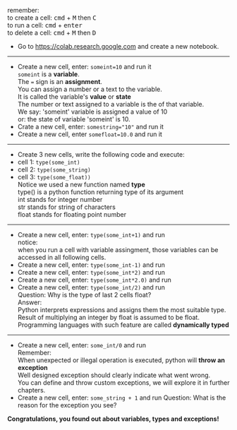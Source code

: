   remember:  
  to create a cell: <kbd>cmd</kbd> + <kbd>M</kbd> then <kbd>C</kbd>  
  to run a cell: <kbd>cmd</kbd> + <kbd>enter</kbd>  
  to delete a cell: <kbd>cmd</kbd> + <kbd>M</kbd> then <kbd>D</kbd>  
* Go to https://colab.research.google.com and create a new notebook.
---
* Create a new cell, enter: `someint=10` and run it  
  `someint` is a **variable**.  
  The `=` sign is an **assignment**.  
  You can assign a number or a text to the variable.  
  It is called the variable's **value** or **state**  
  The number or text assigned to a variable is the  of that variable.  
  We say: 'someint' variable is assigned a value of 10  
  or: the state of variable 'someint' is 10.
* Crate a new cell, enter: `somestring="10"` and run it
* Create a new cell, enter `somefloat=10.0` and run it  
---
* Create 3 new cells, write the following code and execute:
* cell 1: `type(some_int)`
* cell 2: `type(some_string)`
* cell 3: `type(some_float))`  
  Notice we used a new function named **type**  
  type() is a python function returning type of its argument  
  int stands for integer number  
  str stands for string of characters  
  float stands for floating point number  
---
* Create a new cell, enter: `type(some_int+1)` and run  
  notice:  
  when you run a cell with variable assingment, those variables can be accessed in all following cells.
* Create a new cell, enter: `type(some_int-1)` and run  
* Create a new cell, enter: `type(some_int*2)` and run  
* Create a new cell, enter: `type(some_int*2.0)` and run  
* Create a new cell, enter: `type(some_int/2)` and run  
  Question: Why is the type of last 2 cells float?  
  Answer:  
  Python interprets expressions and assigns them the most suitable type.  
  Result of multiplying an integer by float is assumed to be float.
  Programming languages with such feature are called **dynamically typed**
---
* Create a new cell, enter: `some_int/0` and run  
  Remember:  
  When unexpected or illegal operation is executed, python will **throw an exception**  
  Well designed exception should clearly indicate what went wrong.  
  You can define and throw custom exceptions, we will explore it in further chapters.
* Create a new cell, enter: `some_string + 1` and run
  Question: What is the reason for the exception you see?

**Congratulations, you found out about variables, types and exceptions!**

    

